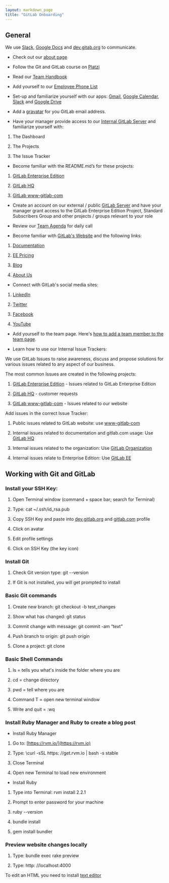 ```yaml
---
layout: markdown_page
title: "GitLab Onboarding"
---
```

## General

We use [Slack](https://gitlab.slack.com/messages/general/), [Google Docs](https://www.google.com/docs/about/) and [dev.gitab.org](https://dev.gitlab.org) to communicate.

* Check out our [about page](https://about.gitlab.com/about/)

* Follow the Git and GitLab course on [Platzi](https://courses.platzi.com/courses/git-gitlab/)

* Read our [Team Handbook](https://about.gitlab.com/handbook/)

* Add yourself to our [Employee Phone List](https://docs.google.com/spreadsheets/d/1kMPW_eGEOz9HOIHbD8uPCzDWljsDHovS4H5XY8Q12wo/edit#gid=0)

* Set-up and familiarize yourself with our apps: [Gmail](https://mail.google.com/), [Google Calendar](https://www.google.com/calendar/), [Slack](https://gitlab.slack.com/messages/general/) and [Google Drive](https://www.google.com/drive/)

* Add a [gravatar](https://en.gravatar.com/) for you GitLab email address.

* Have your manager provide access to our [Internal GitLab Server](https://dev.gitlab.org) and familiarize yourself with:

1. The Dashboard

1. The Projects

1. The Issue Tracker

* Become familiar with the README.md’s for these projects:

1. [GitLab Enterprise Edition](https://dev.gitlab.org/gitlab/gitlab-ee)

1. [GitLab HQ](https://dev.gitlab.org/gitlab/gitlabhq)

1. [GitLab www-gitlab-com](https://dev.gitlab.org/gitlab/www-gitlab-com)

* Create an account on our external / public [GitLab Server](https://gitlab.com) and have your manager grant access to the GitLab Enterprise Edition Project, Standard Subscribers Group and other projects / groups relevant to your role

* Review our [Team Agenda](https://docs.google.com/document/d/1JiLWsTOm0yprPVIW9W-hM4iUsRxkBt_1bpm3VXV4Muc/edit) for daily call

* Become familiar with [GitLab's Website](https://about.gitlab.com) and the following links:

1. [Documentation](https://about.gitlab.com/documentation/)

1. [EE Pricing](https://about.gitlab.com/pricing/)

1. [Blog](https://about.gitlab.com/blog/)

1. [About Us](https://about.gitlab.com/about/)

* Connect with GitLab's social media sites:

1. [LinkedIn](https://www.linkedin.com/company/gitlab-com)

1. [Twitter](https://twitter.com/gitlab)

1. [Facebook](https://www.facebook.com/gitlab)

1. [YouTube](https://www.youtube.com/channel/UCnMGQ8QHMAnVIsI3xJrihhg)

* Add yourself to the team page. Here's [how to add a team member to the team page](https://gitlab.com/gitlab-com/www-gitlab-com/blob/master/add_member_to_team_page.md).

* Learn how to use our Internal Issue Trackers:

We use GitLab Issues to raise awareness, discuss and propose solutions for various issues related to any aspect of our business.

The most common Issues are created in the following projects:

1. [GitLab Enterprise Edition](https://dev.gitlab.org/gitlab/gitlab-ee) - Issues related to GitLab Enterprise Edition

1. [GitLab HQ](https://dev.gitlab.org/gitlab/gitlabhq) - customer requests

1. [GitLab www-gitlab-com](https://dev.gitlab.org/gitlab/www-gitlab-com) - Issues related to our website


Add issues in the correct Issue Tracker:

1. Public issues related to GitLab website: use [www-gitlab-com](https://gitlab.com/gitlab-com/www-gitlab-com)

1. Internal issues related to documentation and gitlab.com usage: Use [GitLab HQ](https://dev.gitlab.org/gitlab/gitlabhq)

1. Internal issues related to the organization: Use [GitLab Organization](https://dev.gitlab.org/gitlab/organization)

1. Internal issues relate to Enterprise Edition: Use [GitLab EE](https://dev.gitlab.org/gitlab/gitlab-ee)

## Working with Git and GitLab

### Install your SSH Key:

1. Open Terminal window (command + space bar; search for Terminal)

1. Type: cat ~/.ssh/id_rsa.pub

1. Copy SSH Key and paste into [dev.gitlab.org](https://dev.gitlab.org) and [gitlab.com](https://gitlab.com) profile

1. Click on avatar

1. Edit profile settings

1. Click on SSH Key (the key icon)

### Install Git

1. Check Git version type:  git --version

1. If Git is not installed, you will get prompted to install

### Basic Git commands

1. Create new branch: git checkout -b test_changes

1. Show what has changed: git status

1. Commit change with message: git commit -am “text"

1. Push branch to origin: git push origin <branch name>

1. Clone a project: git clone <project URL>

### Basic Shell Commands

1. ls = tells you what's inside the folder where you are

1. cd = change directory

1. pwd  = tell where you are

1. Command T = open new terminal window

1. Write and quit = :wq

### Install Ruby Manager and Ruby to create a blog post

* Install Ruby Manager

1. Go to: [https://rvm.io/](https://rvm.io)

1. Type: \curl -sSL https: //get.rvm.io | bash -s stable

1. Close Terminal

1. Open new Terminal to load new environment

* Install Ruby

1. Type into Terminal: rvm install 2.2.1

1. Prompt to enter password for your machine

1. ruby --version

1. bundle install

1. gem install bundler

### Preview website changes locally

1. Type: bundle exec rake preview

1. Type: http: //localhost:4000

To edit an HTML you need to install [text editor](http://www.sublimetext.com/2)